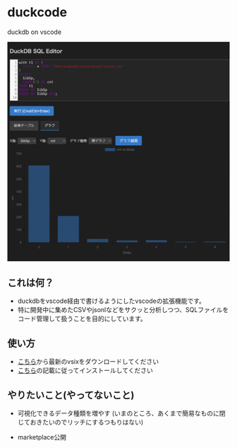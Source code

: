 # duckcode

duckdb on vscode

![duckcode](img/image.png)

## これは何？

- duckdbをvscode経由で書けるようにしたvscodeの拡張機能です。
- 特に開発中に集めたCSVやjsonlなどをサクッと分析しつつ、SQLファイルをコード管理して扱うことを目的にしています。

## 使い方

- [こちら](https://github.com/marufeuille/duckcode/releases)から最新のvsixをダウンロードしてください
- [こちら](https://learn.microsoft.com/ja-jp/visualstudio/ide/finding-and-using-visual-studio-extensions?view=vs-2022#install-without-using-extension-manager)の記載に従ってインストールしてください

## やりたいこと(やってないこと)

- 可視化できるデータ種類を増やす (いまのところ、あくまで簡易なものに閉じておきたいのでリッチにするつもりはない)

- marketplace公開
